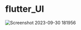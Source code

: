 # flutter_UI

![Screenshot 2023-09-30 181956](https://github.com/KalpeshLambade/flutter_UI/assets/123794408/449ee1b3-0b10-445b-9332-8ac1bee5954b)

